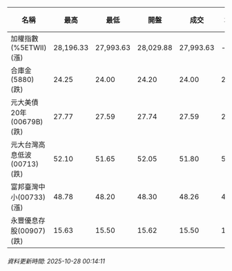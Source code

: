 | 名稱 | 最高 | 最低 | 開盤 | 成交 | 均價 | 成交金額(億) | 昨收 | 漲跌幅 | 漲跌 | 總量 | 昨量 | 振幅 |
| -------- | -------- | -------- | -------- |-------- | -------- | -------- |-------- |-------- |-------- | -------- | -------- |-------- |
|加權指數(%5ETWII) (漲)|28,196.33|27,993.63|28,029.88|27,993.63|-|5,489.85|27,532.26|1.68%|461.37|9,262,875|0|0.74%|
|合庫金(5880) (跌)|24.25|24.00|24.20|24.00|24.05|2.60|24.20|0.83%|0.20|10,828|5,445|1.03%|
|元大美債20年(00679B) (跌)|27.77|27.59|27.74|27.59|27.66|18.35|27.98|1.39%|0.39|66,329|32,914|0.64%|
|元大台灣高息低波(00713) (跌)|52.10|51.65|52.05|51.80|51.75|5.17|51.90|0.19%|0.10|9,989|5,874|0.87%|
|富邦臺灣中小(00733) (漲)|48.78|48.20|48.30|48.26|48.37|0.552|47.51|1.58%|0.75|1,140|827|1.22%|
|永豐優息存股(00907) (跌)|15.63|15.50|15.62|15.50|15.53|0.124|15.57|0.45%|0.07|799|1,194|0.83%|
###### 資料更新時間: 2025-10-28 00:14:11